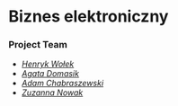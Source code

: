 # Biznes elektroniczny
### **Project Team**

* [*Henryk Wołek*](https://github.com/wolekhenryk)
* [*Agata Domasik*](https://github.com/agatadomasik)
* [*Adam Chabraszewski*](https://github.com/achabrasz)
* [*Zuzanna Nowak*](https://github.com/zuzqqa)

